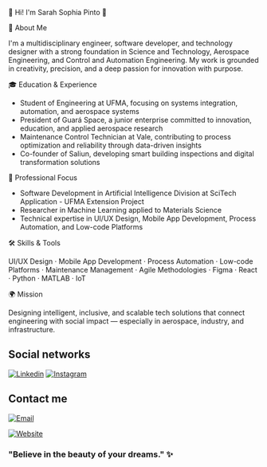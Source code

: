 👋 Hi! I'm Sarah Sophia Pinto 👋

💫 About Me

I'm a multidisciplinary engineer, software developer, and technology designer with a strong foundation in Science and Technology, Aerospace Engineering, and Control and Automation Engineering. My work is grounded in creativity, precision, and a deep passion for innovation with purpose.

🎓 Education & Experience

- Student of Engineering at UFMA, focusing on systems integration, automation, and aerospace systems
- President of Guará Space, a junior enterprise committed to innovation, education, and applied aerospace research
- Maintenance Control Technician at Vale, contributing to process optimization and reliability through data-driven insights
- Co-founder of Saliun, developing smart building inspections and digital transformation solutions

💼 Professional Focus

- Software Development in Artificial Intelligence Division at SciTech Application - UFMA Extension Project
- Researcher in Machine Learning applied to Materials Science
- Technical expertise in UI/UX Design, Mobile App Development, Process Automation, and Low-code Platforms

🛠️ Skills & Tools

UI/UX Design · Mobile App Development · Process Automation · Low-code Platforms · Maintenance Management · Agile Methodologies · Figma · React · Python · MATLAB · IoT

🌍 Mission

Designing intelligent, inclusive, and scalable tech solutions that connect engineering with social impact — especially in aerospace, industry, and infrastructure.

## Social networks
[![Linkedin](https://img.shields.io/badge/-LinkedIn-blue?style=flat&logo=Linkedin&logoColor=white)](https://www.linkedin.com/in/sarah-sophia-pinto-9031081a9)
[![Instagram](https://img.shields.io/badge/-Instagram-c14438?style=flat&logo=Instagram&logoColor=white)](https://instagram.com/yllionpontocom?igshid=gek3ee8mi8qb)

## Contact me

[![Email](https://img.shields.io/badge/-Email-red?style=flat&logo=mail.ru&logoColor=white)](mailto:sarahsophiapinto@gmail.com)

[![Website](https://img.shields.io/badge/-Website-ff4088?style=flat&logo=internet-explorer&logoColor=white)](http://www.yllion.com.br)

### "Believe in the beauty of your dreams." ✨
